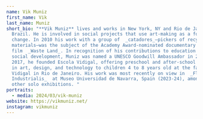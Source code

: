 ```yaml
---
name: Vik Muniz
first_name: Vik
last_name: Muniz
short_bio: "**Vik Muniz** lives and works in New York, NY and Rio de Janeiro,
  Brazil. He is involved in social projects that use art-making as a force for
  change. In 2010 his work with a group of  _catadores_—pickers of recyclable
  materials—was the subject of the Academy Award-nominated documentary
  film  _Waste Land_. In recognition of his contributions to education and
  social development, Muniz was named a UNESCO Goodwill Ambassador in 2011. In
  2017, he founded Escola Vidigal, offering preschool and after-school programs
  in art, design, and technology to children 4 to 8 years old at the favela
  Vidigal in Rio de Janeiro. His work was most recently on view in  _Flora
  Industrialis_  at Museo Universidad de Navarra, Spain (2023-24), among many
  other solo exhibitions. "
portraits:
  - media: 2024/03/vik-muniz
website: https://vikmuniz.net/
instagram: vikmuniz
---
```

